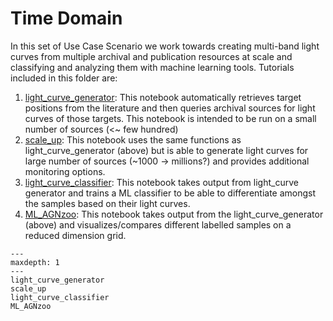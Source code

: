 # Time Domain

In this set of Use Case Scenario we work towards creating multi-band light curves from multiple archival and publication resources at scale and classifying and analyzing them with machine learning tools. Tutorials included in this folder are:

1. [light_curve_generator](light_curve_generator.md): This notebook automatically retrieves target positions from the literature and then queries archival sources for light curves of those targets. This notebook is intended to be run on a small number of sources (<~ few hundred)
2. [scale_up](scale_up.md): This notebook uses the same functions as light_curve_generator (above) but is able to generate light curves for large number of sources (~1000 -> millions?) and provides additional monitoring options.
3. [light_curve_classifier](light_curve_classifier.md): This notebook takes output from light_curve generator and trains a ML classifier to be able to differentiate amongst the samples based on their light curves.
4. [ML_AGNzoo](ML_AGNzoo.md): This notebook takes output from the light_curve_generator (above) and visualizes/compares different labelled samples on a reduced dimension grid.

```{toctree}
---
maxdepth: 1
---
light_curve_generator
scale_up
light_curve_classifier
ML_AGNzoo

```
